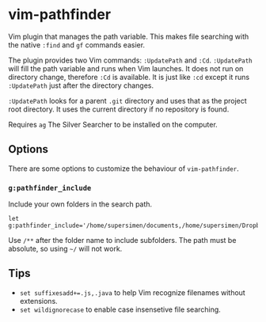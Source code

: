 # vim-pathfinder

Vim plugin that manages the path variable. This makes file searching with the native `:find` and `gf` commands easier.

The plugin provides two Vim commands: `:UpdatePath` and `:Cd`. `:UpdatePath` will fill the path variable and runs when Vim launches. It does not run on directory change, therefore `:Cd` is available. It is just like `:cd` except it runs `:UpdatePath` just after the directory changes.

`:UpdatePath` looks for a parent `.git` directory and uses that as the project root directory. It uses the current directory if no repository is found.

Requires `ag` The Silver Searcher to be installed on the computer.


## Options

There are some options to customize the behaviour of `vim-pathfinder`.

### `g:pathfinder_include`
Include your own folders in the search path.

```shell
let g:pathfinder_include='/home/supersimen/documents,/home/supersimen/Dropbox/**'
```

Use `/**` after the folder name to include subfolders. The path must be absolute, so using `~/` will not work.


## Tips

* `set suffixesadd+=.js,.java` to help Vim recognize filenames without extensions.
* `set wildignorecase` to enable case insensetive file searching.
